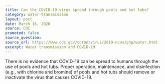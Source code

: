 ```yaml
---
title: Can the COVID-19 virus spread through pools and hot tubs?
category: water-transmission
layout: post
date: March 16, 2020
source: CDC
promoted: false
source_question: 
source_url: https://www.cdc.gov/coronavirus/2019-ncov/php/water.html
excerpt: Water transmission and COVID-19
---
```


There is no evidence that COVID-19 can be spread to humans through the use of pools and hot tubs. Proper operation, maintenance, and disinfection (e.g., with chlorine and bromine) of pools and hot tubs should remove or inactivate the virus that causes COVID-19.
